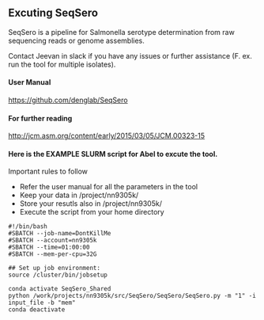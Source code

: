 **Excuting SeqSero**
--------------------
SeqSero is a pipeline for Salmonella serotype determination from raw sequencing reads or genome assemblies. 

Contact Jeevan in slack if you have any issues or further assistance (F. ex. run the tool for multiple isolates).

#### User Manual 
https://github.com/denglab/SeqSero 

#### For further reading
http://jcm.asm.org/content/early/2015/03/05/JCM.00323-15 

#### Here is the EXAMPLE SLURM script for Abel to excute the tool.
Important rules to follow
* Refer the user manual for all the parameters in the tool
* Keep your data in /project/nn9305k/
* Store your resutls also in /project/nn9305k/
* Execute the script from your home directory

```
#!/bin/bash
#SBATCH --job-name=DontKillMe
#SBATCH --account=nn9305k
#SBATCH --time=01:00:00
#SBATCH --mem-per-cpu=32G

## Set up job environment:
source /cluster/bin/jobsetup

conda activate SeqSero_Shared
python /work/projects/nn9305k/src/SeqSero/SeqSero/SeqSero.py -m "1" -i input_file -b "mem"
conda deactivate 
```
